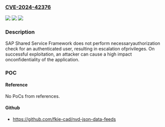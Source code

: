 ### [CVE-2024-42376](https://cve.mitre.org/cgi-bin/cvename.cgi?name=CVE-2024-42376)
![](https://img.shields.io/static/v1?label=Product&message=SAP%20Shared%20Service%20Framework&color=blue)
![](https://img.shields.io/static/v1?label=Version&message=%3D%20SAP_BS_FND%20702%20&color=brighgreen)
![](https://img.shields.io/static/v1?label=Vulnerability&message=CWE-862%3A%20Missing%20Authorization&color=brighgreen)

### Description

SAP Shared Service Framework does not perform necessaryauthorization check for an authenticated user, resulting in escalation ofprivileges. On successful exploitation, an attacker can cause a high impact onconfidentiality of the application.

### POC

#### Reference
No PoCs from references.

#### Github
- https://github.com/fkie-cad/nvd-json-data-feeds

